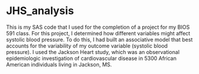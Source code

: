 # JHS_analysis
This is my SAS code that I used for the completion of a project for my BIOS 591 class. For this project, I determined how
different variables might affect systolic blood pressure. To do this, I had built an associative model that best accounts for the variability
of my outcome variable (systolic blood pressure). I used the Jackson Heart study, which was an observational epidemiologic investigation of
cardiovascular disease in 5300 African American individuals living in Jackson, MS.
